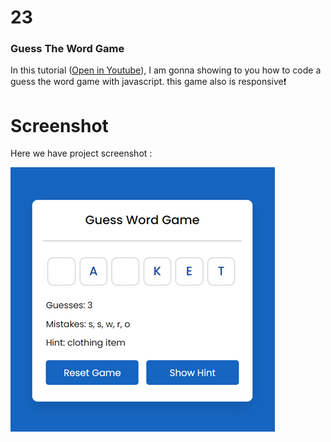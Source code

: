 #  23

### Guess The Word Game
In this tutorial ([Open in Youtube](https://youtu.be/9uEaNSiXJeQ)),  I am gonna showing to you how to code a guess the word game with javascript. this game also is responsive❗️

# Screenshot
Here we have project screenshot :

![screenshot](screenshot.jpg)